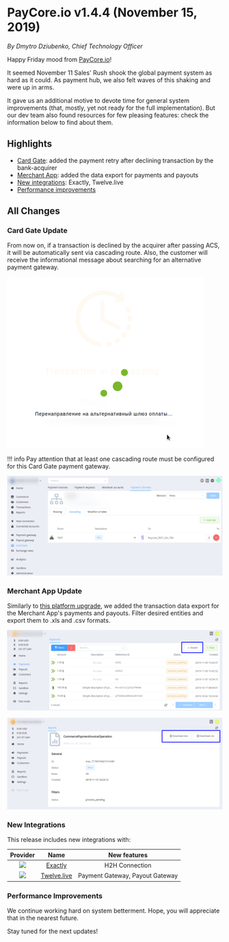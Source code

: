 # **PayCore.io v1.4.4 (November 15, 2019)**

*By Dmytro Dziubenko, Chief Technology Officer*

Happy Friday mood from [PayCore.io](http://paycore.io/)!

It seemed November 11 Sales' Rush shook the global payment system as hard as it could. As payment hub, we also felt waves of this shaking and were up in arms.

It gave us an additional motive to devote time for general system improvements (that, mostly, yet not ready for the full implementation). But our dev team also found resources for few pleasing features: check the information below to find about them.

## Highlights

* [Card Gate](#card-gate-update): added the payment retry after declining transaction by the bank-acquirer
* [Merchant App](#merchant-app-update): added the data export for payments and payouts
* [New integrations](#new-integrations): Exactly, Twelve.live
* [Performance improvements](#performance-improvements)

## All Changes

### Card Gate Update

From now on, if a transaction is declined by the acquirer after passing ACS, it will be automatically sent via cascading route. Also, the customer will receive the informational message about searching for an alternative payment gateway.

![Message](images/v1.4.4/redirect.png)

!!! info
    Pay attention that at least one cascading route must be configured for this Card Gate payment gateway.

![Example](images/v1.4.4/retry-scheme.png)

### Merchant App Update

Similarly to [this platform upgrade](../v1.3.4/#data-export), we added the transaction data export for the Merchant App's payments and payouts. Filter desired entities and export them to .xls and .csv formats.

![Export data. Step 1](images/v1.4.4/merchant-exports0.png)

![Export data. Step 2](images/v1.4.4/merchant-exports1.png)

### New Integrations

This release includes new integrations with:

| Provider | Name  | New features |
|:-:|:-:|:-:|
| <img src="https://static.openfintech.io/payment_providers/exactly/logo.svg?w=70" width="70px"> | [Exactly](/connectors/exactly/) | H2H Connection |
| <img src="https://static.openfintech.io/payment_providers/twelvelive/logo.svg?w=70" width="25px"> | [Twelve.live](/connectors/twelvelive/) | Payment Gateway, Payout Gateway |

### Performance Improvements

We continue working hard on system betterment. Hope, you will appreciate that in the nearest future.

Stay tuned for the next updates!
